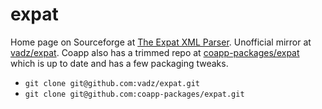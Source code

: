 # expat

Home page on Sourceforge at [The Expat XML Parser](http://expat.sourceforge.net/). Unofficial mirror at [vadz/expat](https://github.com/vadz/expat). Coapp also has a trimmed repo at [coapp-packages/expat](https://github.com/coapp-packages/expat) which is up to date and has a few packaging tweaks.

- `git clone git@github.com:vadz/expat.git`
- `git clone git@github.com:coapp-packages/expat.git`
